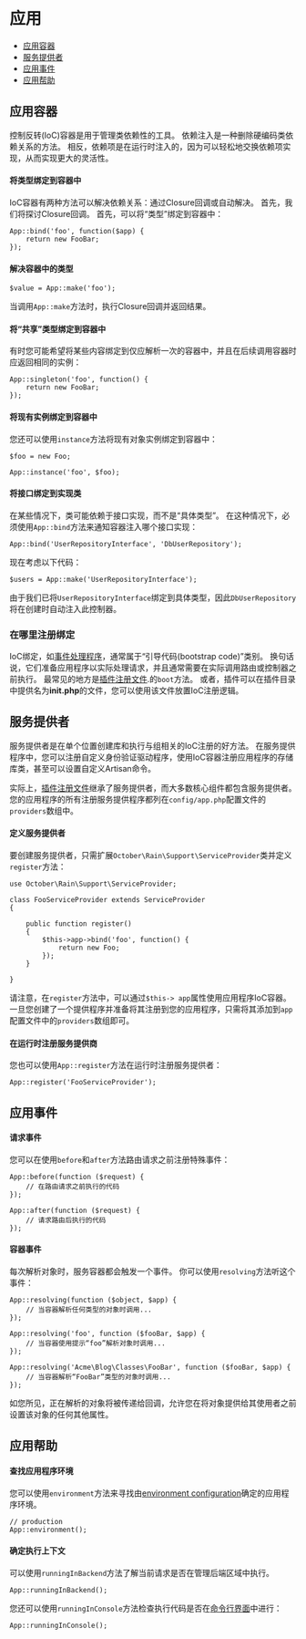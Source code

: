 # 应用

- [应用容器](#app-container)
- [服务提供者](#service-providers)
- [应用事件](#application-events)
- [应用帮助](#application-helpers)

<a name="app-container"></a>
## 应用容器

控制反转(IoC)容器是用于管理类依赖性的工具。 依赖注入是一种删除硬编码类依赖关系的方法。 相反，依赖项是在运行时注入的，因为可以轻松地交换依赖项实现，从而实现更大的灵活性。

#### 将类型绑定到容器中

IoC容器有两种方法可以解决依赖关系：通过Closure回调或自动解决。 首先，我们将探讨Closure回调。 首先，可以将“类型”绑定到容器中：

    App::bind('foo', function($app) {
        return new FooBar;
    });

#### 解决容器中的类型

    $value = App::make('foo');

当调用`App::make`方法时，执行Closure回调并返回结果。

#### 将“共享”类型绑定到容器中

有时您可能希望将某些内容绑定到仅应解析一次的容器中，并且在后续调用容器时应返回相同的实例：

    App::singleton('foo', function() {
        return new FooBar;
    });

#### 将现有实例绑定到容器中

您还可以使用`instance`方法将现有对象实例绑定到容器中：

    $foo = new Foo;

    App::instance('foo', $foo);

#### 将接口绑定到实现类

在某些情况下，类可能依赖于接口实现，而不是“具体类型”。 在这种情况下，必须使用`App::bind`方法来通知容器注入哪个接口实现：

    App::bind('UserRepositoryInterface', 'DbUserRepository');

现在考虑以下代码：

    $users = App::make('UserRepositoryInterface');

由于我们已将`UserRepositoryInterface`绑定到具体类型，因此`DbUserRepository`将在创建时自动注入此控制器。

<a name="where-to-register"></a>
### 在哪里注册绑定

IoC绑定，如[事件处理程序](services-error-log.md)，通常属于“引导代码(bootstrap code)”类别。 换句话说，它们准备应用程序以实际处理请求，并且通常需要在实际调用路由或控制器之前执行。 最常见的地方是[插件注册文件](plugin-registration.md#registration-methods).的`boot`方法。 或者，插件可以在插件目录中提供名为**init.php**的文件，您可以使用该文件放置IoC注册逻辑。

<a name="service-providers"></a>
## 服务提供者

服务提供者是在单个位置创建库和执行与组相关的IoC注册的好方法。 在服务提供程序中，您可以注册自定义身份验证驱动程序，使用IoC容器注册应用程序的存储库类，甚至可以设置自定义Artisan命令。

实际上，[插件注册文件](plugin-registration.md)继承了服务提供者，而大多数核心组件都包含服务提供者。 您的应用程序的所有注册服务提供程序都列在`config/app.php`配置文件的`providers`数组中。

#### 定义服务提供者

要创建服务提供者，只需扩展`October\Rain\Support\ServiceProvider`类并定义`register`方法：

    use October\Rain\Support\ServiceProvider;

    class FooServiceProvider extends ServiceProvider
    {

        public function register()
        {
            $this->app->bind('foo', function() {
                return new Foo;
            });
        }

    }

请注意，在`register`方法中，可以通过`$this-> app`属性使用应用程序IoC容器。 一旦您创建了一个提供程序并准备将其注册到您的应用程序，只需将其添加到`app`配置文件中的`providers`数组即可。

#### 在运行时注册服务提供商

您也可以使用`App::register`方法在运行时注册服务提供者：

    App::register('FooServiceProvider');

<a name="application-events"></a>
## 应用事件

#### 请求事件

您可以在使用`before`和`after`方法路由请求之前注册特殊事件：

    App::before(function ($request) {
        // 在路由请求之前执行的代码
    });

    App::after(function ($request) {
        // 请求路由后执行的代码
    });

#### 容器事件

每次解析对象时，服务容器都会触发一个事件。 你可以使用`resolving`方法听这个事件：

    App::resolving(function ($object, $app) {
        // 当容器解析任何类型的对象时调用...
    });

    App::resolving('foo', function ($fooBar, $app) {
        // 当容器使用提示“foo”解析对象时调用...
    });

    App::resolving('Acme\Blog\Classes\FooBar', function ($fooBar, $app) {
        // 当容器解析“FooBar”类型的对象时调用...
    });

如您所见，正在解析的对象将被传递给回调，允许您在将对象提供给其使用者之前设置该对象的任何其他属性。

<a name="application-helpers"></a>
## 应用帮助

#### 查找应用程序环境

您可以使用`environment`方法来寻找由[environment configuration](../setup/configuration#environment-config)确定的应用程序环境。

    // production
    App::environment();

#### 确定执行上下文

可以使用`runningInBackend`方法了解当前请求是否在管理后端区域中执行。

    App::runningInBackend();

您还可以使用`runningInConsole`方法检查执行代码是否在[命令行界面](console-commands.md)中进行：

    App::runningInConsole();

